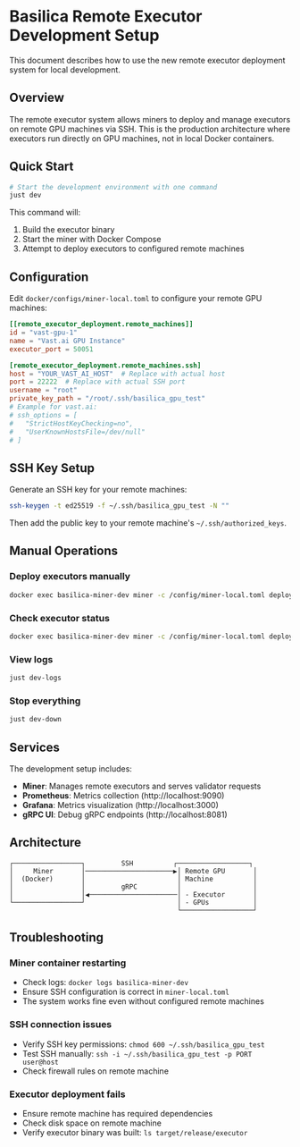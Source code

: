# Basilica Remote Executor Development Setup

This document describes how to use the new remote executor deployment system for local development.

## Overview

The remote executor system allows miners to deploy and manage executors on remote GPU machines via SSH. This is the production architecture where executors run directly on GPU machines, not in local Docker containers.

## Quick Start

```bash
# Start the development environment with one command
just dev
```

This command will:
1. Build the executor binary
2. Start the miner with Docker Compose
3. Attempt to deploy executors to configured remote machines

## Configuration

Edit `docker/configs/miner-local.toml` to configure your remote GPU machines:

```toml
[[remote_executor_deployment.remote_machines]]
id = "vast-gpu-1"
name = "Vast.ai GPU Instance"
executor_port = 50051

[remote_executor_deployment.remote_machines.ssh]
host = "YOUR_VAST_AI_HOST"  # Replace with actual host
port = 22222  # Replace with actual SSH port
username = "root"
private_key_path = "/root/.ssh/basilica_gpu_test"
# Example for vast.ai:
# ssh_options = [
#   "StrictHostKeyChecking=no",
#   "UserKnownHostsFile=/dev/null"
# ]
```

## SSH Key Setup

Generate an SSH key for your remote machines:

```bash
ssh-keygen -t ed25519 -f ~/.ssh/basilica_gpu_test -N ""
```

Then add the public key to your remote machine's `~/.ssh/authorized_keys`.

## Manual Operations

### Deploy executors manually
```bash
docker exec basilica-miner-dev miner -c /config/miner-local.toml deploy-executors
```

### Check executor status
```bash
docker exec basilica-miner-dev miner -c /config/miner-local.toml deploy-executors --status-only
```

### View logs
```bash
just dev-logs
```

### Stop everything
```bash
just dev-down
```

## Services

The development setup includes:
- **Miner**: Manages remote executors and serves validator requests
- **Prometheus**: Metrics collection (http://localhost:9090)
- **Grafana**: Metrics visualization (http://localhost:3000)
- **gRPC UI**: Debug gRPC endpoints (http://localhost:8081)

## Architecture

```
┌─────────────────┐         SSH          ┌──────────────────┐
│     Miner       │──────────────────────▶│ Remote GPU       │
│  (Docker)       │                       │ Machine          │
│                 │         gRPC          │                  │
│                 │◀──────────────────────│ - Executor       │
└─────────────────┘                       │ - GPUs           │
                                          └──────────────────┘
```

## Troubleshooting

### Miner container restarting
- Check logs: `docker logs basilica-miner-dev`
- Ensure SSH configuration is correct in `miner-local.toml`
- The system works fine even without configured remote machines

### SSH connection issues
- Verify SSH key permissions: `chmod 600 ~/.ssh/basilica_gpu_test`
- Test SSH manually: `ssh -i ~/.ssh/basilica_gpu_test -p PORT user@host`
- Check firewall rules on remote machine

### Executor deployment fails
- Ensure remote machine has required dependencies
- Check disk space on remote machine
- Verify executor binary was built: `ls target/release/executor`